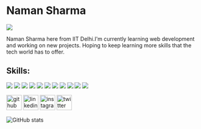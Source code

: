 # Naman Sharma
![](https://imgs.search.brave.com/TS16gW30fvaSnu2RZUrYSERDziGCAXtegDQrtQdp4LE/rs:fit:500:0:0/g:ce/aHR0cHM6Ly9jZG4u/dmVjdG9yc3RvY2su/Y29tL2kvcHJldmll/dy0xeC8yMi8wNy93/ZWJzaXRlLWRldmVs/b3BtZW50LWJhbm5l/ci1wcm9ncmFtbWlu/Zy10ZWNobm9sb2d5/LXZlY3Rvci0zODM5/MjIwNy5qcGc)

Naman Sharma here from IIT Delhi.I'm currently learning web development and working on new projects. Hoping to keep learning more skills that the tech world has to offer.

## Skills:
<img src="https://cdn.worldvectorlogo.com/logos/javascript-1.svg">
<img src="https://cdn.worldvectorlogo.com/logos/react-2.svg">
<img src="https://cdn.worldvectorlogo.com/logos/typescript.svg">
<img src="https://cdn.worldvectorlogo.com/logos/nodejs-2.svg">
<img src="https://cdn.worldvectorlogo.com/logos/express-109.svg">
<img src="https://cdn.worldvectorlogo.com/logos/cloudflare-1.svg">
<img src="https://cdn.worldvectorlogo.com/logos/postgresql.svg">
<img src="https://cdn.worldvectorlogo.com/logos/mongodb-icon-2.svg">
<img src="https://cdn.worldvectorlogo.com/logos/prisma-2.svg">
<img src="https://cdn.worldvectorlogo.com/logos/next-js.svg">
<img src="https://cdn.worldvectorlogo.com/logos/docker-3.svg">


[<img src='https://cdn.jsdelivr.net/npm/simple-icons@3.0.1/icons/github.svg' alt='github' height='40'>](https://github.com/Ben-0728)  [<img src='https://cdn.jsdelivr.net/npm/simple-icons@3.0.1/icons/linkedin.svg' alt='linkedin' height='40'>](https://www.linkedin.com/in/naman-sharma-69852a289/)  [<img src='https://cdn.jsdelivr.net/npm/simple-icons@3.0.1/icons/instagram.svg' alt='instagram' height='40'>](https://www.instagram.com/namansharma0728/)  [<img src='https://cdn.jsdelivr.net/npm/simple-icons@3.0.1/icons/twitter.svg' alt='twitter' height='40'>](https://twitter.com/Potpourri6969)  

![GitHub stats](https://github-readme-stats.vercel.app/api?username=Ben-0728&show_icons=true)




